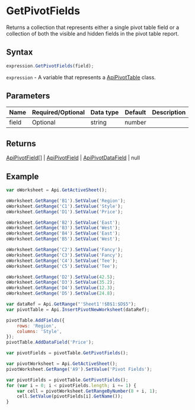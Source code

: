 # GetPivotFields

Returns a collection that represents either a single pivot table field
or a collection of both the visible and hidden fields in the pivot table report.

## Syntax

```javascript
expression.GetPivotFields(field);
```

`expression` - A variable that represents a [ApiPivotTable](../ApiPivotTable.md) class.

## Parameters

| **Name** | **Required/Optional** | **Data type** | **Default** | **Description** |
| ------------- | ------------- | ------------- | ------------- | ------------- |
| field | Optional | string | number |  | The name or index of the field to be returned. |

## Returns

[ApiPivotField[]](../../ApiPivotField/ApiPivotField.md) | [ApiPivotField](../../ApiPivotField/ApiPivotField.md) | [ApiPivotDataField](../../ApiPivotDataField/ApiPivotDataField.md) | null

## Example



```javascript
var oWorksheet = Api.GetActiveSheet();

oWorksheet.GetRange('B1').SetValue('Region');
oWorksheet.GetRange('C1').SetValue('Style');
oWorksheet.GetRange('D1').SetValue('Price');

oWorksheet.GetRange('B2').SetValue('East');
oWorksheet.GetRange('B3').SetValue('West');
oWorksheet.GetRange('B4').SetValue('East');
oWorksheet.GetRange('B5').SetValue('West');

oWorksheet.GetRange('C2').SetValue('Fancy');
oWorksheet.GetRange('C3').SetValue('Fancy');
oWorksheet.GetRange('C4').SetValue('Tee');
oWorksheet.GetRange('C5').SetValue('Tee');

oWorksheet.GetRange('D2').SetValue(42.5);
oWorksheet.GetRange('D3').SetValue(35.2);
oWorksheet.GetRange('D4').SetValue(12.3);
oWorksheet.GetRange('D5').SetValue(24.8);

var dataRef = Api.GetRange("'Sheet1'!$B$1:$D$5");
var pivotTable = Api.InsertPivotNewWorksheet(dataRef);

pivotTable.AddFields({
	rows: 'Region',
	columns: 'Style',
});
pivotTable.AddDataField('Price');

var pivotFields = pivotTable.GetPivotFields();

var pivotWorksheet = Api.GetActiveSheet();
pivotWorksheet.GetRange('A9').SetValue('Pivot Fields');

var pivotFields = pivotTable.GetPivotFields();
for (var i = 0; i < pivotFields.length; i += 1) {
	var cell = pivotWorksheet.GetRangeByNumber(8 + i, 1);
	cell.SetValue(pivotFields[i].GetName());
}

```
